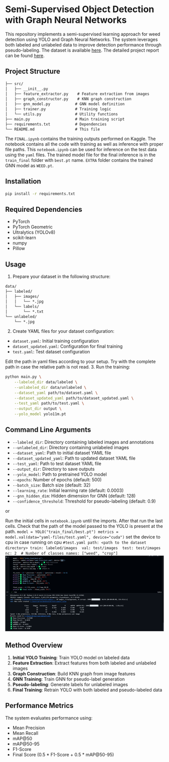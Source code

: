 # Semi-Supervised Object Detection with Graph Neural Networks

This repository implements a semi-supervised learning approach for weed detection using YOLO and Graph Neural Networks. The system leverages both labeled and unlabeled data to improve detection performance through pseudo-labeling. The dataset is available [here](https://drive.google.com/drive/folders/1cGY1QHqNFiB2qkeL_rS0KtPDv54qk-Ks?usp=sharing). The detailed project report can be found [here](https://drive.google.com/file/d/1qe5sccHGi8ZNHXP75NCLnfC4XMNwUHSc/view?usp=sharing).

## Project Structure
```
├── src/
│   ├── __init__.py
│   ├── feature_extractor.py    # Feature extraction from images
│   ├── graph_constructor.py    # KNN graph construction
│   ├── gnn_model.py           # GNN model definition
│   ├── trainer.py             # Training logic
│   └── utils.py               # Utility functions
├── main.py                    # Main training script
├── requirements.txt           # Dependencies
└── README.md                  # This file
```
The `FINAL.ipynb` contains the training outputs performed on Kaggle. The notebook contains all the code with training as well as inference with proper file paths. This `notebook.ipynb` can be used for inference on the test data using the `yaml` files. The trained model file for the final inference is in the `train_final` folder with `best.pt` name. `EXTRA` folder contains the trained GNN model as `WEED.pt`.

## Installation

```bash
pip install -r requirements.txt
```

## Required Dependencies

- PyTorch
- PyTorch Geometric
- Ultralytics (YOLOv8)
- scikit-learn
- numpy
- Pillow

## Usage

1. Prepare your dataset in the following structure:
```
data/
├── labeled/
│   ├── images/
│   │   └── *.jpg
│   └── labels/
│       └── *.txt
└── unlabeled/
    └── *.jpg
```

2. Create YAML files for your dataset configuration:
- `dataset.yaml`: Initial training configuration
- `dataset_updated.yaml`: Configuration for final training
- `test.yaml`: Test dataset configuration

Edit the path in yaml files according to your setup. Try with the complete path in case the relative path is not read.
3. Run the training:
```bash
python main.py \
    --labeled_dir data/labeled \
    --unlabeled_dir data/unlabeled \
    --dataset_yaml path/to/dataset.yaml \
    --dataset_updated_yaml path/to/dataset_updated.yaml \
    --test_yaml path/to/test.yaml \
    --output_dir output \
    --yolo_model yolo11m.pt
```

## Command Line Arguments

- `--labeled_dir`: Directory containing labeled images and annotations
- `--unlabeled_dir`: Directory containing unlabeled images
- `--dataset_yaml`: Path to initial dataset YAML file
- `--dataset_updated_yaml`: Path to updated dataset YAML file
- `--test_yaml`: Path to test dataset YAML file
- `--output_dir`: Directory to save outputs
- `--yolo_model`: Path to pretrained YOLO model
- `--epochs`: Number of epochs (default: 500)
- `--batch_size`: Batch size (default: 32)
- `--learning_rate`: Initial learning rate (default: 0.0003)
- `--gnn_hidden_dim`: Hidden dimension for GNN (default: 128)
- `--confidence_threshold`: Threshold for pseudo-labeling (default: 0.9)

or

Run the initial cells in `notebook.ipynb` until the imports. After that run the last cells. Check that the path of the model passed to the YOLO is present at the path. 
`model = YOLO("train_final/best.pt")
metrics = model.val(data="yaml-files/test.yaml", device="cuda")`
set the device to cpu in case running on cpu 
`#test.yaml
path: <path to the dataset directory>
train: labeled/images 
val: test/images 
test: test/images 
nc: 2  # Number of classes
names: ["weed", "crop"]
`
![](EXTRA/eg.png)
## Method Overview

1. **Initial YOLO Training**: Train YOLO model on labeled data
2. **Feature Extraction**: Extract features from both labeled and unlabeled images
3. **Graph Construction**: Build KNN graph from image features
4. **GNN Training**: Train GNN for pseudo-label generation
5. **Pseudo-labeling**: Generate labels for unlabeled images
6. **Final Training**: Retrain YOLO with both labeled and pseudo-labeled data

## Performance Metrics

The system evaluates performance using:
- Mean Precision
- Mean Recall
- mAP@50
- mAP@50-95
- F1-Score
- Final Score (0.5 * F1-Score + 0.5 * mAP@50-95)
